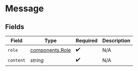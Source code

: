 # Message


## Fields

| Field                                              | Type                                               | Required                                           | Description                                        |
| -------------------------------------------------- | -------------------------------------------------- | -------------------------------------------------- | -------------------------------------------------- |
| `role`                                             | [components.Role](../../models/components/role.md) | :heavy_check_mark:                                 | N/A                                                |
| `content`                                          | *string*                                           | :heavy_check_mark:                                 | N/A                                                |